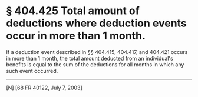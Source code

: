 # § 404.425   Total amount of deductions where deduction events occur in more than 1 month.

If a deduction event described in §§ 404.415, 404.417, and 404.421 occurs in more than 1 month, the total amount deducted from an individual's benefits is equal to the sum of the deductions for all months in which any such event occurred.



---

[N] [68 FR 40122, July 7, 2003]




